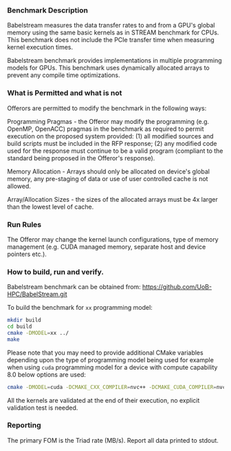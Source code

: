 ### Benchmark Description
Babelstream measures the data transfer rates to and from a GPU's global memory using the same basic kernels as in STREAM benchmark for CPUs.
This benchmark does not include the PCIe transfer time when measuring kernel execution times.

Babelstream benchmark provides implementations in multiple programming models for GPUs. This benchmark uses dynamically allocated arrays to prevent
any compile time optimizations. 

### What is Permitted and what is not
Offerors are permitted to modify the benchmark in the following ways:

Programming Pragmas - the Offeror may modify the programming (e.g. OpenMP, OpenACC) pragmas in the benchmark as required 
to permit execution on the proposed system provided: (1) all modified sources and build 
scripts must be included in the RFP response; (2) any modified code used for the response 
must continue to be a valid program (compliant to the standard being proposed in 
the Offeror's response).

Memory Allocation - Arrays should only be allocated on device's global memory, any pre-staging of data or 
use of user controlled cache is not allowed.

Array/Allocation Sizes - the sizes of the allocated arrays must be 4x larger than the lowest level of cache. 

### Run Rules
The Offeror may change the kernel launch configurations, type of memory management (e.g. CUDA managed memory, separate host and device pointers etc.).

### How to build, run and verify.
Babelstream benchmark can be obtained from: https://github.com/UoB-HPC/BabelStream.git

To build the benchmark for `xx` programming model:
```bash
mkdir build
cd build
cmake -DMODEL=xx ../
make
```

Please note that you may need to provide additional CMake variables depending upon the type of programming model being used for example
when using `cuda` programming model for a device with compute capability 8.0 below options are used:
```bash
cmake -DMODEL=cuda -DCMAKE_CXX_COMPILER=nvc++ -DCMAKE_CUDA_COMPILER=nvcc -DCUDA_ARCH=sm_80 ../
```

All the kernels are validated at the end of their execution, no explicit validation test is needed.


### Reporting
The primary FOM is the Triad rate (MB/s). Report all data printed to stdout.
